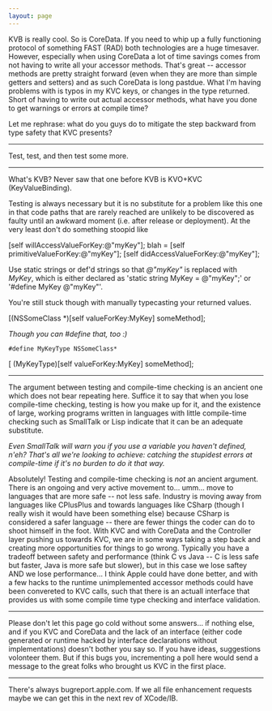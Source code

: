 ```yaml
---
layout: page
---
```


KVB is really cool.  So is CoreData.  If you need to whip up a fully functioning protocol of something FAST (RAD) both technologies are a huge timesaver.  However, especially when using CoreData a lot of time savings comes from not having to write all your accessor methods.  That's great -- accessor methods are pretty straight forward (even when they are more than simple getters and setters) and as such CoreData is long pastdue.  What I'm having problems with is typos in my KVC keys, or changes in the type returned.  Short of having to write out actual accessor methods, what have you done to get warnings or errors at compile time?

Let me rephrase: what do you guys do to mitigate the step backward from type safety that KVC presents?

----

Test, test, and then test some more.

----

What's KVB? Never saw that one before  KVB is KVO+KVC  (KeyValueBinding).

Testing is always necessary but it is no substitute for a problem like this one in that code paths that are rarely reached are unlikely to be discovered as faulty until an awkward moment (i.e. after release or deployment).  At the very least don't do something stoopid like
      
[self willAccessValueForKey:@"myKey"];
blah = [self primitiveValueForKey:@"myKey"];
[self didAccessValueForKey:@"myKey"];

Use static strings or def'd strings so that *@"myKey"* is replaced with *MyKey*, which is either declared as 'static string MyKey = @"myKey";' or '#define MyKey @"myKey"'.

You're still stuck though with manually typecasting your returned values.
    
[(NSSomeClass *)[self valueForKey:MyKey] someMethod];


*Though you can     #define that, too :)*

    #define MyKeyType NSSomeClass*
[ (MyKeyType)[self valueForKey:MyKey] someMethod];


----

The argument between testing and compile-time checking is an ancient one which does not bear repeating here. Suffice it to say that when you lose compile-time checking, testing is how you make up for it, and the existence of large, working programs written in languages with little compile-time checking such as SmallTalk or Lisp indicate that it can be an adequate substitute.

*Even SmallTalk will warn you if you use a variable you haven't defined, n'eh? That's all we're looking to achieve: catching the stupidest errors at compile-time if it's no burden to do it that way.*

Absolutely!  Testing and compile-time checking is *not* an ancient argument.  There is an ongoing and very active movement to... umm... move to languages that are more safe -- not less safe.  Industry is moving away from languages like CPlusPlus and towards languages like CSharp (though I really wish it would have been something else) because CSharp is considered a safer language -- there are fewer things the coder can do to shoot himself in the foot.  With KVC and with CoreData and the Controller layer pushing us towards KVC, we are in some ways taking a step back and creating more opportunities for things to go wrong.  Typically you have a tradeoff between safety and performance (think C vs Java -- C is less safe but faster, Java is more safe but slower), but in this case we lose saftey AND we lose performance... I think Apple could have done better, and with a few hacks to the runtime unimplemented accessor methods could have been convereted to KVC calls, such that there is an actuall interface that provides us with some compile time type checking and interface validation.

----
Please don't let this page go cold without some answers... if nothing else, and if you KVC and CoreData and the lack of an interface (either code generated or runtime hacked by interface declarations without implementations) doesn't bother you say so.  If you have ideas, suggestions volonteer them.  But if this bugs you, incrementing a poll here would send a message to the great folks who brought us KVC in the first place.

----
There's always bugreport.apple.com. If we all file enhancement requests maybe we can get this in the next rev of XCode/IB.
